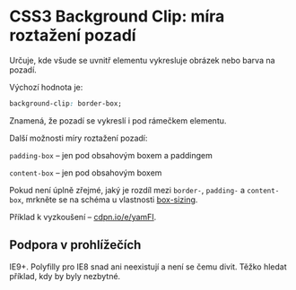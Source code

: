 CSS3 Background Clip: míra roztažení pozadí
===========================================

Určuje, kde všude se uvnitř elementu vykresluje obrázek nebo barva na pozadí.

Výchozí hodnota je:

```css
background-clip: border-box;
```

Znamená, že pozadí se vykreslí i pod rámečkem elementu.

Další možnosti míry roztažení pozadí:

`padding-box` – jen pod obsahovým boxem a paddingem

`content-box` – jen pod obsahovým boxem

Pokud není úplně zřejmé, jaký je rozdíl mezi `border-`, `padding-` a `content-box`, mrkněte se na schéma u vlastnosti [box-sizing](css3-box-sizing.md).

Příklad k vyzkoušení – [cdpn.io/e/yamFI](http://codepen.io/machal/pen/yamFI).


Podpora v prohlížečích
----------------------

IE9+. Polyfilly pro IE8 snad ani neexistují a není se čemu divit. Těžko hledat příklad, kdy by byly nezbytné.
